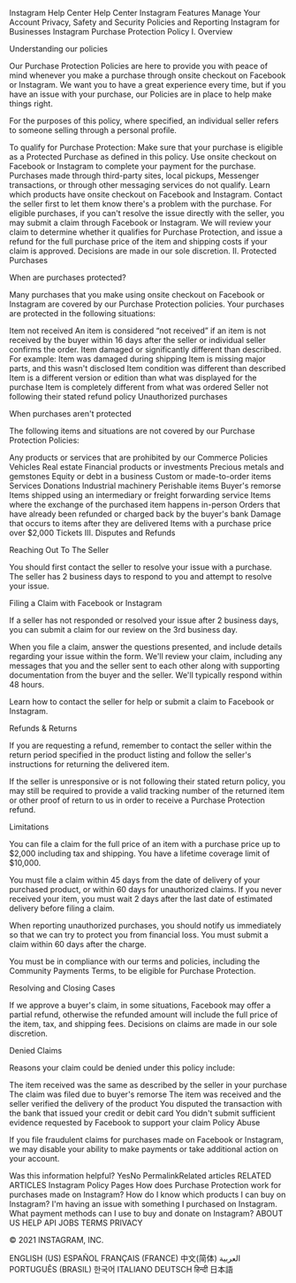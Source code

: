Instagram Help Center
Help Center
Instagram Features
Manage Your Account
Privacy, Safety and Security
Policies and Reporting
Instagram for Businesses
Instagram Purchase Protection Policy
I. Overview

Understanding our policies

Our Purchase Protection Policies are here to provide you with peace of mind whenever you make a purchase through onsite checkout on Facebook or Instagram. We want you to have a great experience every time, but if you have an issue with your purchase, our Policies are in place to help make things right.

For the purposes of this policy, where specified, an individual seller refers to someone selling through a personal profile.

To qualify for Purchase Protection:
Make sure that your purchase is eligible as a Protected Purchase as defined in this policy.
Use onsite checkout on Facebook or Instagram to complete your payment for the purchase. Purchases made through third-party sites, local pickups, Messenger transactions, or through other messaging services do not qualify. Learn which products have onsite checkout on Facebook and Instagram.
Contact the seller first to let them know there's a problem with the purchase. For eligible purchases, if you can't resolve the issue directly with the seller, you may submit a claim through Facebook or Instagram.
We will review your claim to determine whether it qualifies for Purchase Protection, and issue a refund for the full purchase price of the item and shipping costs if your claim is approved. Decisions are made in our sole discretion.
II. Protected Purchases

When are purchases protected?

Many purchases that you make using onsite checkout on Facebook or Instagram are covered by our Purchase Protection policies. Your purchases are protected in the following situations:

Item not received
An item is considered “not received” if an item is not received by the buyer within 16 days after the seller or individual seller confirms the order.
Item damaged or significantly different than described. For example:
Item was damaged during shipping
Item is missing major parts, and this wasn't disclosed
Item condition was different than described
Item is a different version or edition than what was displayed for the purchase
Item is completely different from what was ordered
Seller not following their stated refund policy
Unauthorized purchases

When purchases aren't protected

The following items and situations are not covered by our Purchase Protection Policies:

Any products or services that are prohibited by our Commerce Policies
Vehicles
Real estate
Financial products or investments
Precious metals and gemstones
Equity or debt in a business
Custom or made-to-order items
Services
Donations
Industrial machinery
Perishable items
Buyer's remorse
Items shipped using an intermediary or freight forwarding service
Items where the exchange of the purchased item happens in-person
Orders that have already been refunded or charged back by the buyer's bank
Damage that occurs to items after they are delivered
Items with a purchase price over $2,000
Tickets
III. Disputes and Refunds

Reaching Out To The Seller

You should first contact the seller to resolve your issue with a purchase. The seller has 2 business days to respond to you and attempt to resolve your issue.

Filing a Claim with Facebook or Instagram

If a seller has not responded or resolved your issue after 2 business days, you can submit a claim for our review on the 3rd business day.

When you file a claim, answer the questions presented, and include details regarding your issue within the form. We'll review your claim, including any messages that you and the seller sent to each other along with supporting documentation from the buyer and the seller. We'll typically respond within 48 hours.

Learn how to contact the seller for help or submit a claim to Facebook or Instagram.

Refunds & Returns

If you are requesting a refund, remember to contact the seller within the return period specified in the product listing and follow the seller's instructions for returning the delivered item.

If the seller is unresponsive or is not following their stated return policy, you may still be required to provide a valid tracking number of the returned item or other proof of return to us in order to receive a Purchase Protection refund.

Limitations

You can file a claim for the full price of an item with a purchase price up to $2,000 including tax and shipping. You have a lifetime coverage limit of $10,000.

You must file a claim within 45 days from the date of delivery of your purchased product, or within 60 days for unauthorized claims. If you never received your item, you must wait 2 days after the last date of estimated delivery before filing a claim.

When reporting unauthorized purchases, you should notify us immediately so that we can try to protect you from financial loss. You must submit a claim within 60 days after the charge.

You must be in compliance with our terms and policies, including the Community Payments Terms, to be eligible for Purchase Protection.

Resolving and Closing Cases

If we approve a buyer's claim, in some situations, Facebook may offer a partial refund, otherwise the refunded amount will include the full price of the item, tax, and shipping fees. Decisions on claims are made in our sole discretion.

Denied Claims

Reasons your claim could be denied under this policy include:

The item received was the same as described by the seller in your purchase
The claim was filed due to buyer's remorse
The item was received and the seller verified the delivery of the product
You disputed the transaction with the bank that issued your credit or debit card
You didn't submit sufficient evidence requested by Facebook to support your claim
Policy Abuse

If you file fraudulent claims for purchases made on Facebook or Instagram, we may disable your ability to make payments or take additional action on your account.

Was this information helpful?
YesNo
PermalinkRelated articles
RELATED ARTICLES
Instagram Policy Pages
How does Purchase Protection work for purchases made on Instagram?
How do I know which products I can buy on Instagram?
I'm having an issue with something I purchased on Instagram.
What payment methods can I use to buy and donate on Instagram?
ABOUT US
HELP
API
JOBS
TERMS
PRIVACY

© 2021 INSTAGRAM, INC.

ENGLISH (US)
ESPAÑOL
FRANÇAIS (FRANCE)
中文(简体)
العربية
PORTUGUÊS (BRASIL)
한국어
ITALIANO
DEUTSCH
हिन्दी
日本語